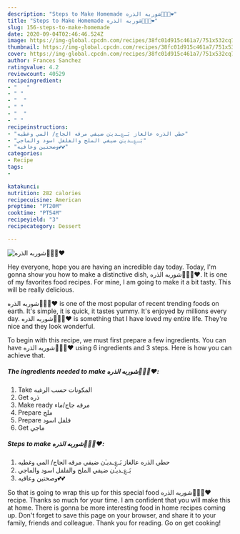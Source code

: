 ```yaml
---
description: "Steps to Make Homemade شوربه الذره👩🏻‍🍳❤️"
title: "Steps to Make Homemade شوربه الذره👩🏻‍🍳❤️"
slug: 156-steps-to-make-homemade
date: 2020-09-04T02:46:46.524Z
image: https://img-global.cpcdn.com/recipes/38fc01d915c461a7/751x532cq70/الصورة-الرئيسية-لوصفةشوربه-الذره👩🏻🍳❤️.jpg
thumbnail: https://img-global.cpcdn.com/recipes/38fc01d915c461a7/751x532cq70/الصورة-الرئيسية-لوصفةشوربه-الذره👩🏻🍳❤️.jpg
cover: https://img-global.cpcdn.com/recipes/38fc01d915c461a7/751x532cq70/الصورة-الرئيسية-لوصفةشوربه-الذره👩🏻🍳❤️.jpg
author: Frances Sanchez
ratingvalue: 4.2
reviewcount: 40529
recipeingredient:
- "   "
- " "
- "  "
- " "
- "  "
- " "
recipeinstructions:
- "حطي الذره عالغاز بَـ؏ـديـٰﻥ ضيفي مرقه الجاج/ المي وغطيه"
- "بَـ؏ـديـٰﻥ ضيفي الملح والفلفل اسود والماجي"
- "وصحتين وعافيه💕💕"
categories:
- Recipe
tags:
- 

katakunci:  
nutrition: 282 calories
recipecuisine: American
preptime: "PT20M"
cooktime: "PT54M"
recipeyield: "3"
recipecategory: Dessert

---
```



![شوربه الذره👩🏻‍🍳❤️](https://img-global.cpcdn.com/recipes/38fc01d915c461a7/751x532cq70/الصورة-الرئيسية-لوصفةشوربه-الذره👩🏻🍳❤️.jpg)

Hey everyone, hope you are having an incredible day today. Today, I'm gonna show you how to make a distinctive dish, شوربه الذره👩🏻‍🍳❤️. It is one of my favorites food recipes. For mine, I am going to make it a bit tasty. This will be really delicious.



شوربه الذره👩🏻‍🍳❤️ is one of the most popular of recent trending foods on earth. It's simple, it is quick, it tastes yummy. It's enjoyed by millions every day. شوربه الذره👩🏻‍🍳❤️ is something that I have loved my entire life. They're nice and they look wonderful.


To begin with this recipe, we must first prepare a few ingredients. You can have شوربه الذره👩🏻‍🍳❤️ using 6 ingredients and 3 steps. Here is how you can achieve that.

<!--inarticleads1-->

##### The ingredients needed to make شوربه الذره👩🏻‍🍳❤️:

1. Take  المكونات حسب الرغبه
1. Get  ذره
1. Make ready  مرقه جاج/ماء
1. Prepare  ملح
1. Prepare  فلفل اسود
1. Get  ماجي




<!--inarticleads2-->

##### Steps to make شوربه الذره👩🏻‍🍳❤️:

1. حطي الذره عالغاز بَـ؏ـديـٰﻥ ضيفي مرقه الجاج/ المي وغطيه
1. بَـ؏ـديـٰﻥ ضيفي الملح والفلفل اسود والماجي
1. وصحتين وعافيه💕💕




So that is going to wrap this up for this special food شوربه الذره👩🏻‍🍳❤️ recipe. Thanks so much for your time. I am confident that you will make this at home. There is gonna be more interesting food in home recipes coming up. Don't forget to save this page on your browser, and share it to your family, friends and colleague. Thank you for reading. Go on get cooking!
